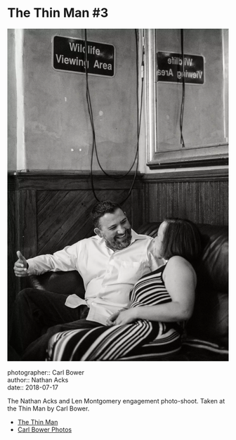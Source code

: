 # The Thin Man #3

![Nathan and Len sitting in the back corner of the Thin Man](assets/2018-07-17-set-1-the-thin-man-03.webp)

photographer:: Carl Bower  
author:: Nathan Acks  
date:: 2018-07-17

The Nathan Acks and Len Montgomery engagement photo-shoot. Taken at the Thin Man by Carl Bower.

* [The Thin Man](http://www.thinmantavern.com)
* [Carl Bower Photos](https://carlbowerphotos.com)
